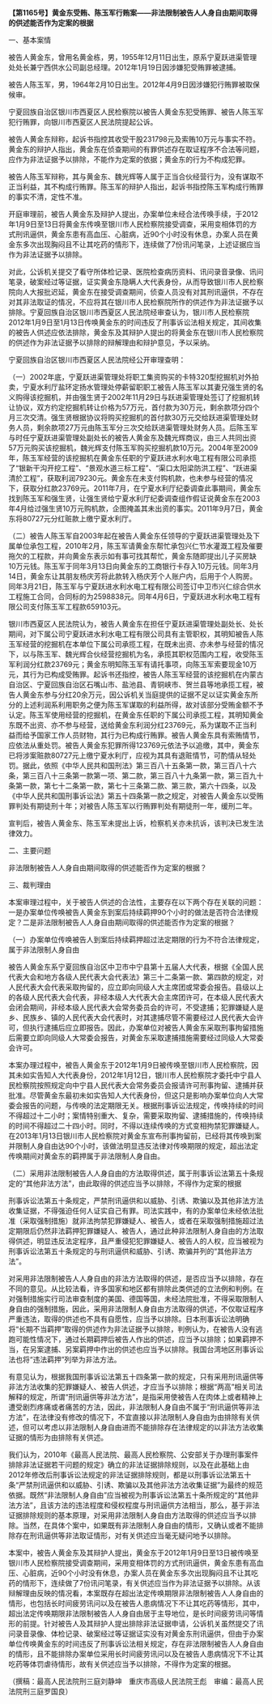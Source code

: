 **【第1165号】黄金东受贿、陈玉军行贿案——非法限制被告人人身自由期间取得的供述能否作为定案的根据**

一、基本案情

被告人黄金东，曾用名黄金栋，男，1955年12月11日出生，原系宁夏跃进渠管理处处长兼宁西供水公司副总经理。2012年1月19日因涉嫌犯受贿罪被逮捕。

被告人陈玉军，男，1964年2月10日出生。2012年4月9日因涉嫌犯行贿罪被取保候审。

宁夏回族自治区银川市西夏区人民检察院以被告人黄金东犯受贿罪、被告人陈玉军犯行贿罪，向银川市西夏区人民法院提起公诉。

被告人黄金东辩称，起诉书指控其收受干股231798元及索贿10万元与事实不符。黄金东的辩护人指出，黄金东在侦查期间的有罪供述存在取证程序不合法等问题，应作为非法证据予以排除，不能作为定案的依据；黄金东的行为不构成犯罪。

被告人陈玉军辩称，其与黄金东、魏光辉等人属于正当合伙经营行为，没有谋取不正当利益，其不构成行贿罪。陈玉军的辩护人指出，起诉书指控陈玉军构成行贿罪的事实不清，定性不准。

开庭审理前，被告人黄金东及辩护人提出，办案单位未经合法传唤手续，于2012年1月9日至13日将黄金东传唤至银川市人民检察院接受调查，采用变相体罚的方式刑讯逼供，黄金东患有高血压、心脏病，近90个小时没有休息，办案人员在黄金东多次出现胸闷且不让其吃药的情形下，连续做了7份讯问笔录，上述证据应当作为非法证据予以排除。

对此，公诉机关提交了看守所体检记录、医院检查病历资料、讯问录音录像、讯问笔录，破案经过等证据，证实黄金东隐瞒人大代表身份，从而导致银川市人民检察院向人大报批迟延，黄金东在接受调查期间，侦查人员没有对其刑讯逼供，不存在对其非法取证的情况，不应将其在银川市人民检察院所作的供述作为非法证据予以排除。宁夏回族自治区银川市西夏区人民法院经审查认为，银川市人民检察院2012年1月9日至1月13日传唤黄金东的时间违反了刑事诉讼法相关规定，其间收集的被告人供述应依法排除，黄金东及其辩护人提出的将黄金东在银川市人民检察院的供述作为非法证据予以排除的辩解理由和辩护意见，予以采纳。

宁夏回族自治区银川市西夏区人民法院经公开审理查明：

（一）2002年底，宁夏跃进渠管理处将职工集资购买的卡特320型挖掘机对外拍卖，宁夏水利厅盐环定扬水管理处停薪留职职工被告人陈玉军以其妻兄强生贤的名义购得该挖掘机，并由强生贤于2002年11月29日与跃进渠管理处签订了挖掘机转让协议，双方约定挖掘机转让价格为57万元，首付款为30万元，剩余款项分四个月三次交清。强生贤根据协议将购买挖掘机的首付款30万元交给跃进渠管理处财务人员，剩余款项27万元由陈玉军分三次交给跃进渠管理处财务人员。后陈玉军与时任宁夏跃进渠管理处副处长的被告人黄金东及魏光辉商议，由三人共同出资57万元购买该挖掘机，魏光辉支付陈玉军购买挖掘机款10万元。2004年至2009年，陈玉军经营的该挖掘机在黄金东任职的宁夏跃进水利水电工程有限公司承揽了“银新干沟开挖工程”、“景观水道三标工程”、“渠口太阳梁防洪工程”、“跃进渠清於工程”，获取利润79230元。黄金东在未支付购机款，也未参与经营的情况下，获取分红款23769元。2011年7月，在宁夏水利厅纪委调查此事期间，黄金东找到陈玉军和强生贤，让强生贤给宁夏水利厅纪委调查组作假证说黄金东在2003年4月给过强生贤10万元购机款，企图掩盖其未出资的事实。2011年9月7日，黄金东将80727元分红赃款上缴宁夏水利厅。

（二）被告人陈玉军自2003年起在被告人黄金东任领导的宁夏跃进渠管理处及下属单位承包工程，2010年2月，陈玉军请黄金东帮忙承包兴仁节水灌溉工程及催要拖欠的工程款，并向黄金东表示如有事可找其帮忙，黄金东随即提出儿子买房缺10万元钱。陈玉军于同年3月13日向黄金东的工商银行卡存入10万元钱。同年3月14日，黄金东让其朋友杨庆芳将此款转入杨庆芳个人账户内，后用于个人购房。同年3月21日，陈玉军与宁夏跃进水利水电工程有限公司签订中卫市兴仁综合供水工程施工合同，合同标的为2598838元。同年4月6日，宁夏跃进水利水电工程有限公司支付陈玉军工程款659103元。

银川市西夏区人民法院认为，被告人黄金东在担任宁夏跃进渠管理处副处长、处长期间，对下属公司宁夏跃进水利水电工程有限公司具有主管职权，其明知被告人陈玉军经营的挖掘机在本单位下属公司承揽工程，在既未出资、亦未参与经营的情况下，以与陈玉军、魏光辉合伙经营挖掘机为名，承揽其职权范围内工程，收受陈玉军利润分红款23769元；黄金东明知陈玉军有请托事项，向陈玉军索要现金10万元，其行为已构成受贿罪。起诉书还指控，被告人陈玉军经营的该挖掘机在内蒙古自治区、宁夏回族自治区石嘴山市、盐池县、青铜峡市、贺兰县等地承揽工程，被告人黄金东参与分红20余万元，因公诉机关当庭提供的证据不足以证实黄金东所分的上述利润系利用职务之便为陈玉军谋取的利益所得，故对该部分受贿金额不予认定。陈玉军使用经营的挖掘机，在黄金东任职的下属公司承揽工程，其明知黄金东既不出资、亦不参与经营，送给黄金东利润分红23769元，系为谋取不正当利益而给予国家工作人员财物，其行为已构成行贿罪。被告人黄金东具有索贿情节，应依法从重处罚。被告人黄金东犯罪所得123769元依法予以追缴，其中，黄金东已将涉案赃款80727元上缴宁夏水利厅，应视为其具有退赃情节，可酌情从轻处罚。据此，依照《中华人民共和国刑法》第三百八十五条第一款，第三百八十六条，第三百八十三条第一款第一项、第二款，第三百八十九条第一款，第三百九十条第一款，第七十二条第一款，第七十三条第二款、第三款，第六十四条，以及《中华人民共和国刑事诉讼法》第五十四条第一款之规定，对被告人黄金东以受贿罪判处有期徒刑十年；对被告人陈玉军以行贿罪判处有期徒刑一年，缓刑二年。

宣判后，被告人黄金东、陈玉军未提出上诉，检察机关亦未抗诉，该判决已发生法律效力。

二、主要问题

非法限制被告人人身自由期间取得的供述能否作为定案的根据？

三、裁判理由

本案审理过程中，关于被告人供述的合法性，主要存在以下两个存在关联的问题：一是办案单位传唤被告人黄金东到案后持续羁押90个小时的做法是否符合法律规定？二是非法限制被告人人身自由期间取得的供述能否作为定案的根据？

（一）办案单位传唤被告人到案后持续羁押超过法定期限的行为不符合法律规定，属于非法限制人身自由

被告人黄金东系宁夏回族自治区中卫市中宁县第十五届人大代表，根据《全国人民代表大会和地方各级人民代表大会代表法》第三十二条第一款、第四款的规定，对人民代表大会代表采取拘留的，应立即向同级人大主席团或常委会报告。县级以上的各级人民代表大会代表，非经本级人大代表大会主席团许可，在本级人民代表大会闭会期间，非经本级人民代表大会常务委员会的许可，不受逮捕；犯罪嫌疑人是乡、民族乡、镇的人民代表大会代表时，对其逮捕尽管不需要经过人民代表大会许可，但执行逮捕后应立即报告。因此，办案单位对被告人黄金东采取刑事拘留措施后需要立即向同级人大常委会报告，对黄金东采取逮捕措施需要经过同级人大常委会许可。

本案办理过程中，被告人黄金东于2012年1月9日被传唤至银川市人民检察院，因其未如实告知人大代表身份，2012年1月12日，银川市人民检察院才委托中宁县人民检察院按照规定向中宁县人民代表大会常务委员会报请许可刑事拘留、逮捕并获批准。尽管黄金东最初未如实告知人大代表身份，但这只是影响办案单位向人大常委会报告的问题，与传唤的法定期限无关。根据刑事诉讼法规定，传唤持续的时间不得超过十二小时；案情特别重大、复杂，需要采取拘留、逮捕措施的，传唤持续的时间不得超过二十四小时。同时，不得以连续传唤的方式变相拘禁犯罪嫌疑人。在2013年1月13日银川市人民检察院对黄金东宣布刑事拘留前，已经将其传唤到案并限制人身自由达90个小时，该做法明显违反法律对传唤期限的规定，超出法定传唤期间对黄金东的羁押属于非法限制人身自由。

（二）采用非法限制被告人人身自由的方法取得供述，属于刑事诉讼法第五十条规定的“其他非法方法”，由此取得的供述应当予以排除，不得作为定案的根据

刑事诉讼法第五十条规定，严禁刑讯逼供和以威胁、引诱、欺骗以及其他非法方法收集证据，不得强迫任何人证实自己有罪。司法实践中，有的办案单位未经依法批准（采取强制措施）就非法拘禁犯罪嫌疑人、被告人，或者在采取强制措施超过法定期限后仍然非法羁押犯罪嫌疑人、被告人，通过此种非法限制人身自由的方法取得供述，明显违反法定程序，且严重侵犯犯罪嫌疑人、被告人的人权，应当被视为刑事诉讼法第五十条规定的与刑讯逼供和威胁、引诱、欺骗并列的“其他非法方法”。

对采用非法限制被告人人身自由的非法方法取得的供述，是否应当予以排除，存在不同的意见。从比较法看，许多国家和地区都有排除此类供述的立法例和判例。在对强制措施实行司法审查制度的美国、德国等国，未经法院批准，不得采取限制人身自由的强制措施，因此，采用非法限制人身自由方法取得的供述，不仅取证程序严重违法，取得的供述也不具有自愿性，应当予以排除。日本刑事诉讼法明确将“长期不当羁押”取得的供述作为非法证据予以排除，判例认为，在被告人没有逃跑可能性情况下，通过长期羁押后被告人作出的供述，应当予以排除；如果羁押不当，在另案逮捕、另案羁押中作出的供述也应当予以排除。我国台湾地区刑事诉讼法也将“违法羁押”列举为非法方法。

有意见认为，根据我国刑事诉讼法第五十四条第一款的规定，只有采用刑讯逼供等非法方法收集的犯罪嫌疑人、被告人供述，才应当予以排除；根据“两高”相关司法解释的规定，所谓“刑讯逼供等非法方法”，是指采用使被告人在肉体上或者精神上遭受剧烈疼痛或者痛苦的方法，因此，非法限制人身自由不属于“刑讯逼供等非法方法”，在法律没有修改的情况下，不宜直接以非法限制人身自由为由排除有关供述，但可以考虑以非法限制人身自由进而不能排除存在法律规定的以非法方法收集证据的情形为由排除有关供述。

我们认为，2010年《最高人民法院、最高人民检察院、公安部关于办理刑事案件排除非法证据若干问题的规定》确立的非法证据排除规则，以及在此基础上由2012年修改后刑事诉讼法规定的非法证据排除规则，都是以刑事诉讼法第五十条“严禁刑讯逼供和以威胁、引诱、欺骗以及其他非法方法收集证据”为最终的规范依据。既然“非法限制人身自由”应当被视为刑事诉讼法第五十条所规定的“其他非法方法”，且该方法的违法程度和侵权程度与刑讯逼供方法相当，那么，基于非法证据排除规则的基本原理，对采用非法限制人身自由方法取得的供述应当予以排除。当然，在具体个案中，如果既有非法限制人身自由的情形，又确认或者不能排除存在刑讯逼供等非法取证情形，对有关供述应当毫无疑问地予以排除。

本案中，被告人黄金东及其辩护人提出，黄金东于2012年1月9日至13日被传唤至银川市人民检察院接受调查期间，采用变相体罚的方式刑讯逼供，黄金东患有高血压、心脏病，近90个小时没有休息，办案人员在黄金东多次出现胸闷且不让其吃药的情形下，连续做了7份讯问笔录，有关供述应当作为非法证据予以排除。从该辩解理由反映的情况看，本案既存在超出法定传唤期限非法限制被告人人身自由的情形，也包括长时间疲劳讯问以及在被告人患病情况下不让其吃药等情形，其中，超出法定传唤期限非法限制被告人人身自由居于主导地位，是长时间疲劳讯问等情形的前提。针对被告人及其辩护人提出排除非法证据申请，公诉机关虽然提交了讯问录音录像、体检记录、破案经过等证据证实没有对黄金东刑讯逼供，但由于办案单位传唤黄金东的时间违反了刑事诉讼法相关规定，存在非法限制被告人人身自由的情形，且不能排除办案单位采用长时间疲劳讯问以及在被告人患病情况下不让其吃药等体罚虐待情形，故有关供述应当予以排除，不得作为定案的根据。

（撰稿：最高人民法院刑三庭刘静坤　重庆市高级人民法院王彪　审编：最高人民法院刑三庭罗国良）